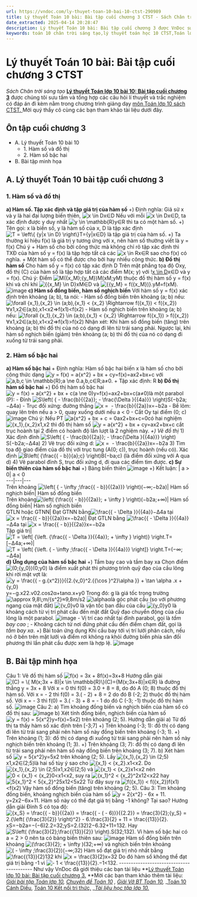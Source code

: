 ```yaml
---
url: https://vndoc.com/ly-thuyet-toan-10-bai-10-ctst-290989
title: Lý thuyết Toán 10 bài: Bài tập cuối chương 3 CTST - Sách Chân trời sáng tạo - VnDoc.com
date_extracted: 2025-04-14 20:28:47
description: Lý thuyết Toán 10 bài: Bài tập cuối chương 3 được VnDoc sưu tầm và giới thiệu  để tham khảo chuẩn bị cho bài giảng học kì mới sắp tới đây của mình.
keywords: toán 10 chân trời sáng tạo,lý thuyết toán học 10 CTST,Toán lớp 10,ôn tập lý thuyết toán lớp 10,lý thuyết môn toán 10,lý thuyết toán 10 CTST,Lý thuyết môn toán 10 Bài tập cuối chương 3,Bài tập cuối chương 3,trắc nghiệm toán 10 CTST,Lý thuyết toán 10 Bài tập cuối chương 3 CTST,trắc nghiệm Bài tập cuối chương 3
---
```


# Lý thuyết Toán 10 bài: Bài tập cuối chương 3 CTST
 _Sách Chân trời sáng tạo_
**[Lý thuyết Toán lớp 10 bài 10: Bài tập cuối chương 3](<https://vndoc.com/ly-thuyet-toan-10-bai-10-ctst-290989>)** được chúng tôi sưu tầm và tổng hợp các câu hỏi lí thuyết và trắc nghiệm có đáp án đi kèm nằm trong chương trình giảng dạy [môn Toán lớp 10 sách CTST. ](<https://vndoc.com/toan-10-chan-troi-sang-tao-tap1>)Mời quý thầy cô cùng các bạn tham khảo tài liệu dưới đây.
## Ôn tập cuối chương 3
  * A. Lý thuyết Toán 10 bài 10
    * 1\. Hàm số và đồ thị
    * 2\. Hàm số bậc hai
  * B. Bài tập minh họa

## A. Lý thuyết Toán 10 bài tập cuối chương 3
### 1\. Hàm số và đồ thị
**a\) Hàm số. Tập xác định và tập giá trị của hàm số**
+\) Định nghĩa:
Giả sử x và y là hai đại lượng biến thiên, ![x \\in D](https://i.vdoc.vn/data/image/blank.png)x∈D
Nếu với mỗi ![x \\in D](https://i.vdoc.vn/data/image/blank.png)x∈D, ta xác định được y duy nhất ![y \\in \\mathbb{R}](https://i.vdoc.vn/data/image/blank.png)y∈R thì ta có một hàm số.
+\) Tên gọi: x là biến số, y là hàm số của x, D là tập xác định
![T = \\left\\{ {y|x \\in D} \\right\\}](https://i.vdoc.vn/data/image/blank.png)T=\{y|x∈D\} là tập giá trị của hàm số.
+\) Ta thường kí hiệu f\(x\) là giá trị y tương ứng với x, nên hàm số thường viết là y = f\(x\)
Chú ý
\+ Hàm số cho bởi công thức mà không chỉ rõ tập xác định thì
TXĐ của hàm số y = f\(x\) là tập hợp tất cả các ![x \\in R](https://i.vdoc.vn/data/image/blank.png)x∈R sao cho f\(x\) có nghĩa.
\+ Một hàm số có thể được cho bởi hay nhiều công thức.
**b\) Đồ thị hàm số**
Cho hàm số y = f\(x\) có tập xác định D
Trên mặt phẳng tọa độ Oxy, đồ thị \(C\) của hàm số là tập hợp tất cả các điểm M\(x; y\) với \![x \\in D](https://i.vdoc.vn/data/image/blank.png)x∈D và y = f\(x\).
Chú ý: Điểm ![M\({x_M};{y_M}\)](https://i.vdoc.vn/data/image/blank.png)M\(xM;yM\) thuộc đồ thị hàm số y = f\(x\) khi và chỉ khi ![{{x_M} \\in D}](https://i.vdoc.vn/data/image/blank.png)xM∈D và ![{{y_M} = f\({x_M}\)}.](https://i.vdoc.vn/data/image/blank.png)yM=f\(xM\).
![image](https://i.vdoc.vn/data/image/2023/03/08/hinh-1-94.jpg)
**c\) Hàm số đồng biến, hàm số nghịch biến**
Với hàm số y = f\(x\) xác định trên khoảng \(a; b\), ta nói:
\- Hàm số đồng biến trên khoảng \(a; b\) nếu: ![\\forall {x_1},{x_2} \\in \(a;b\),{x_1} < {x_2} \\Rightarrow f\({x_1}\) < f\({x_2}\)](https://i.vdoc.vn/data/image/blank.png)∀x1,x2∈\(a;b\),x1<x2⇒f\(x1\)<f\(x2\)
\- Hàm số nghịch biến trên khoảng \(a; b\) nếu: ![\\forall {x_1},{x_2} \\in \(a;b\),{x_1} < {x_2} \\Rightarrow f\({x_1}\) > f\({x_2}\)](https://i.vdoc.vn/data/image/blank.png)∀x1,x2∈\(a;b\),x1<x2⇒f\(x1\)>f\(x2\)
Nhận xét:
Khi hàm số đồng biến \(tăng\) trên khoảng \(a; b\) thì đồ thị của nó có dạng đi lên từ trái sang phải. Ngược lại, khi hàm số nghịch biến \(giảm\) trên khoảng \(a; b\) thì đồ thị của nó có dạng đi xuống từ trái sang phải.
### 2\. Hàm số bậc hai
**a\) Hàm số bậc hai**
\+ Định nghĩa:
Hàm số bậc hai biến x là hàm số cho bởi công thức dạng ![y = f\(x\) = a{x^2} + bx + c](https://i.vdoc.vn/data/image/blank.png)y=f\(x\)=ax2+bx+c với ![a,b,c \\in \\mathbb{R};a \\ne 0.](https://i.vdoc.vn/data/image/blank.png)a,b,c∈R;a≠0.
\+ Tập xác định: R
**b\) Đồ thị hàm số bậc hai**
+\) Đồ thị hàm số bậc hai ![y = f\(x\) = a{x^2} + bx + c\(a \\ne 0\)](https://i.vdoc.vn/data/image/blank.png)y=f\(x\)=ax2+bx+c\(a≠0\)là một parabol \(P\):
\- Đỉnh ![S\\left\( { - \\frac{b}{{2a}}; - \\frac{\\Delta }{{4a}}} \\right\)](https://i.vdoc.vn/data/image/blank.png)S\(−b2a;−Δ4a\)
\- Trục đối xứng: đường thẳng ![x =  - \\frac{b}{{2a}}](https://i.vdoc.vn/data/image/blank.png)x=−b2a
\- Bề lõm: quay lên trên nếu a > 0, quay xuống dưới nếu a < 0
\- Cắt Oy tại điểm \(0; c\)
![image](https://i.vdoc.vn/data/image/2023/03/08/hinh-1-95.jpg)
Chú ý: Nếu PT ![a{x^2} + bx + c = 0](https://i.vdoc.vn/data/image/blank.png)ax2+bx+c=0có hai nghiệm ![{x_1},{x_2}](https://i.vdoc.vn/data/image/blank.png)x1,x2 thì đồ thị hàm số ![y = a{x^2} + bx + c](https://i.vdoc.vn/data/image/blank.png)y=ax2+bx+c cắt trục hoành tại 2 điểm có hoành độ lần lượt là 2 nghiệm này.
_+\) Vẽ đồ thị_
1\) Xác định đỉnh ![S\\left\( { - \\frac{b}{{2a}}; - \\frac{\\Delta }{{4a}}} \\right\)](https://i.vdoc.vn/data/image/blank.png)S\(−b2a;−Δ4a\)
2\) Vẽ trục đối xứng d: ![x =  - \\frac{b}{{2a}}](https://i.vdoc.vn/data/image/blank.png)x=−b2a
3\) Tìm tọa độ giao điểm của đồ thị với trục tung \(A\(0; c\)\), trục hoành \(nếu có\).
Xác định ![B\\left\( {\\frac{{ - b}}{a};c} \\right\)](https://i.vdoc.vn/data/image/blank.png)B\(−ba;c\) \(là điểm đối xứng với A qua d\)
4\) Vẽ parabol đỉnh S, trục đối xứng d, đi qua các điểm tìm được.
**c\) Sự biến thiên của hàm số bậc hai**
+\) Bảng biến thiên
![image](https://i.vdoc.vn/data/image/2023/03/08/hinh-2-84.jpg)
+\) Kết luận:
| a > 0| a < 0  
---|---|---  
Trên khoảng ![\\left\( { - \\infty ;\\frac{{ - b}}{{2a}}} \\right\)](https://i.vdoc.vn/data/image/blank.png)\(−∞;−b2a\)| Hàm số nghịch biến| Hàm số đồng biến  
Trên khoảng![\\left\( {\\frac{{ - b}}{{2a}}; + \\infty } \\right\)](https://i.vdoc.vn/data/image/blank.png)\(−b2a;+∞\)| Hàm số đồng biến| Hàm số nghịch biến  
GTLN hoặc GTNN| Đạt GTNN bằng![\\frac{{ - \\Delta }}{{4a}}](https://i.vdoc.vn/data/image/blank.png)−Δ4a tại ![x = \\frac{{ - b}}{{2a}}](https://i.vdoc.vn/data/image/blank.png)x=−b2a\)| Đạt GTLN bằng ![\\frac{{ - \\Delta }}{{4a}}](https://i.vdoc.vn/data/image/blank.png)−Δ4a tại ![x = \\frac{{ - b}}{{2a}}](https://i.vdoc.vn/data/image/blank.png)x=−b2a  
Tập giá trị| ![T = \\left\[ {\\left. {\\frac{{ - \\Delta }}{{4a}}; + \\infty } \\right\)} \\right.](https://i.vdoc.vn/data/image/blank.png)T=\[−Δ4a;+∞\)| ![T = \\left\( {\\left. { - \\infty ;\\frac{{ - \\Delta }}{{4a}}} \\right\]} \\right.](https://i.vdoc.vn/data/image/blank.png)T=\(−∞;−Δ4a\]  
**d\) Ứng dụng của hàm số bậc hai**
+\) Tầm bay cao và tầm bay xa
Chọn điểm ![\(0;{y_0}\)](https://i.vdoc.vn/data/image/blank.png)\(0;y0\) là điểm xuất phát thì phương trình quỹ đạo của cầu lông khi rời mặt vợt là:
![y = \\frac{{ - g.{x^2}}}{{2.{v_0}^2.{{\\cos }^2}\\alpha }} + \\tan \\alpha .x + {y_0}](https://i.vdoc.vn/data/image/blank.png)y=−g.x22.v02.cos2α+tan⁡α.x+y0
Trong đó:
g là giá tốc trọng trường ![\\approx 9,8\\;m/{s^2}](https://i.vdoc.vn/data/image/blank.png)≈9,8m/s2
![\\alpha](https://i.vdoc.vn/data/image/blank.png)αlà góc phát cầu \(so với phương ngang của mặt đất\)
![{v_0}](https://i.vdoc.vn/data/image/blank.png)v0 là vận tốc ban đầu của cầu
![{y_0}](https://i.vdoc.vn/data/image/blank.png)y0 là khoảng cách từ vị trí phát cầu đến mặt đất
Quỹ đạo chuyển động của cầu lông là một parabol.
![image](https://i.vdoc.vn/data/image/2023/03/08/hinh-3-64.jpg)
\- Vị trí cao nhất tại đỉnh parabol, gọi là  _tầm bay cao_ ;
\- Khoảng cách từ nơi đứng phát cầu đến điểm chạm đất, gọi là _tầm bay xa_.
+\) Bài toán ứng dụng
Khi cầu bay tới vị trí lưới phân cách, nếu nó ở bên trên mặt lưới và điểm rơi không ra khỏi đường biến phía sân đối phương thì lần phát cầu được xem là hợp lệ.
![image](https://i.vdoc.vn/data/image/2023/03/08/hinh-4-50.jpg)
## B. Bài tập minh họa
Câu 1: Vẽ đồ thị hàm số ![f\(x\) = 3x + 8](https://i.vdoc.vn/data/image/blank.png)f\(x\)=3x+8
Hướng dẫn giải
![\(C\) = \\{ M\(x;3x + 8\)|x \\in \\mathbb{R}\\}](https://i.vdoc.vn/data/image/blank.png)\(C\)=\{M\(x;3x+8\)|x∈R\} là đường thẳng y = 3x + 8
Với x = 0 thì f\(0\) = 3.0 + 8 = 8, do đó A \(0; 8\) thuộc đồ thị hàm số.
Với x = - 2 thì f\(0\) = 3.\( - 2\) + 8 = 2 do đó B \(-2; 2\) thuộc đồ thị hàm số.
Với x = - 3 thì f\(0\) = 3.\( - 3\) + 8 = - 1 do đó C \(-3; -1\) thuộc đồ thị hàm số.
![image](https://i.vdoc.vn/data/image/2023/03/08/bai-tap-minh-hoa-1-35.jpg)
Câu 2: 
a\) Tìm khoảng đồng biến và nghịch biến của hàm số có đồ thị sau:
![image](https://i.vdoc.vn/data/image/2023/03/08/bai-tap-minh-hoa-2-20.jpg)
b\) Xét tính đồng biến, nghịch biến của hàm số ![y = f\(x\) = 5{x^2}](https://i.vdoc.vn/data/image/blank.png)y=f\(x\)=5x2\) trên khoảng \(2; 5\).
Hướng dẫn giải
a\) Từ đồ thị ta thấy hàm số xác định trên \[-3;7\]
+\) Trên khoảng \(-3; 1\): đồ thị có dạng đi lên từ trái sang phải nên hàm số này đồng biến trên khoảng \(-3; 1\).
+\) Trên khoảng \(1; 3\): đồ thị có dạng đi xuống từ trái sang phải nên hàm số này nghịch biến trên khoảng \(1; 3\).
+\) Trên khoảng \(3; 7\): đồ thị có dạng đi lên từ trái sang phải nên hàm số này đồng biến trên khoảng \(3; 7\).
b\) Xét hàm số ![y = 5{x^2}](https://i.vdoc.vn/data/image/blank.png)y=5x2 trên khoảng \(2; 5\).
Lấy ![{x_1},{x_2} \\in \(2;5\)](https://i.vdoc.vn/data/image/blank.png)x1,x2∈\(2;5\)là hai số tùy ý sao cho ![{x_1} < {x_2}.](https://i.vdoc.vn/data/image/blank.png)x1<x2.
Do ![{x_1},{x_2} \\in \(2;5\)](https://i.vdoc.vn/data/image/blank.png)x1,x2∈\(2;5\) và ![{x_1} < {x_2}](https://i.vdoc.vn/data/image/blank.png)x1<x2 nên ![0 < {x_1} < {x_2}](https://i.vdoc.vn/data/image/blank.png)0<x1<x2, suy ra ![{x_1}^2 < {x_2}^2](https://i.vdoc.vn/data/image/blank.png)x12<x22 hay ![5{x_1}^2 < 5{x_2}^2](https://i.vdoc.vn/data/image/blank.png)5x12<5x22
Từ đây suy ra ![f\({x_1}\) < f\({x_2}\)](https://i.vdoc.vn/data/image/blank.png)f\(x1\)<f\(x2\)
Vậy hàm số đồng biến \(tăng\) trên khoảng \(2; 5\).
Câu 3: Tìm khoảng đồng biến, khoảng nghịch biến của hàm số ![y = 2{x^2} - 6x + 11.](https://i.vdoc.vn/data/image/blank.png)y=2x2−6x+11. Hàm số này có thể đạt giá trị bằng -1 không? Tại sao?
Hướng dẫn giải
Đỉnh S có tọa độ: ![{x_S} = \\frac{{ - b}}{{2a}} = \\frac{{ - \( - 6\)}}{{2.2}} = \\frac{3}{2};{y_S} = 2.{\\left\( {\\frac{3}{2}} \\right\)^2} - 6.\\frac{3}{2} + 11 = \\frac{{13}}{2}.](https://i.vdoc.vn/data/image/blank.png)xS=−b2a=−\(−6\)2.2=32;yS=2.\(32\)2−6.32+11=132.
Hay ![S\\left\( {\\frac{3}{2};\\frac{{13}}{2}} \\right\).](https://i.vdoc.vn/data/image/blank.png)S\(32;132\).
Vì hàm số bậc hai có a = 2 > 0 nên ta có bảng biến thiên sau:
![image](https://i.vdoc.vn/data/image/2023/03/08/bai-tap-minh-hoa-3-4.jpg)
Hàm số đồng biến trên khoảng ![\(\\frac{3}{2}; + \\infty \)](https://i.vdoc.vn/data/image/blank.png)\(32;+∞\) và nghịch biến trên khoảng ![\( - \\infty ;\\frac{3}{2}\)](https://i.vdoc.vn/data/image/blank.png)\(−∞;32\)
Hàm số đạt giá trị nhỏ nhất bằng ![\\frac{{13}}{2}](https://i.vdoc.vn/data/image/blank.png)132 khi ![x = \\frac{3}{2}](https://i.vdoc.vn/data/image/blank.png)x=32
Do đó hàm số không thể đạt giá trị bằng -1 vì ![- 1 < \\frac{{13}}{2}.](https://i.vdoc.vn/data/image/blank.png)−1<132.
\-----------------------------------------
Như vậy VnDoc đã giới thiệu các bạn tài liệu **[Lý thuyết Toán lớp 10 bài: Bài tập cuối chương 3.](<https://vndoc.com/ly-thuyet-toan-10-bai-10-ctst-290989>) **Mời các bạn tham khảo thêm tài liệu: _[Giải bài tập Toán lớp 10](<https://vndoc.com/giai-toan-lop10>),_ _[Chuyên đề Toán 10](<https://vndoc.com/chuyen-de-toan10>)_ _,_ _[Giải Vở BT Toán 10](<https://vndoc.com/giai-vo-bt-toan10>),_ _[Toán 10 Cánh Diều](<https://vndoc.com/toan-10-canh-dieu-tap1>), [Toán 10 Kết nối tri thức,](<https://vndoc.com/toan-10-ket-noi-tri-thuc-tap1>) __[Tài liệu học tập lớp 10.](<https://vndoc.com/tai-lieu-hoc-tap-lop10>)_
